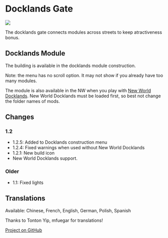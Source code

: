 # Docklands Gate

![](./banner.png)

The docklands gate connects modules across streets to keep atractiveness bonus.

## Docklands Module

The building is available in the docklands module construction.

Note: the menu has no scroll option. It may not show if you already have too many modules.

The module is also available in the NW when you play with [New World Docklands](https://www.nexusmods.com/anno1800/mods/215).
New World Docklands must be loaded first, so best not change the folder names of mods.

## Changes

### 1.2

- 1.2.5: Added to Docklands construction menu
- 1.2.4: Fixed warnings when used without New World Docklands
- 1.2.1: New build icon
- New World Docklands support.

### Older
- 1.1: Fixed lights

## Translations

Available: Chinese, French, English, German, Polish, Spanish

Thanks to Tonton Yip, mfuegar for translations!

[Project on GitHub](https://github.com/jakobharder/anno-1800-jakobs-mods)
